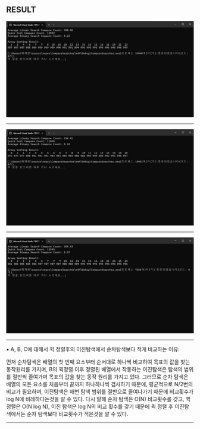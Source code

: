 RESULT
---

![](https://github.com/JHONEY-076/5702216-Chae-Jae-Heon/blob/master/15-compareSearches/CompareSearches/%ED%99%94%EB%A9%B4%20%EC%BA%A1%EC%B2%98%202024-11-30%20114547.jpg)

---

![](https://github.com/JHONEY-076/5702216-Chae-Jae-Heon/blob/master/15-compareSearches/CompareSearches/%ED%99%94%EB%A9%B4%20%EC%BA%A1%EC%B2%98%202024-11-30%20114620.jpg)

---

![](https://github.com/JHONEY-076/5702216-Chae-Jae-Heon/blob/master/15-compareSearches/CompareSearches/%ED%99%94%EB%A9%B4%20%EC%BA%A1%EC%B2%98%202024-11-30%20114637.jpg)


---

▪ A, B, C에 대해서 퀵 정렬후의 이진탐색에서 순차탐색보다 적게 비교하는 이유:

먼저 순차탐색은 배열의 첫 번째 요소부터 순서대로 하나씩 비교하여 목표의 값을 찾는 동작원리를 가지며, B의 퀵정렬 이후 정렬된 배열에서 작동하는 이진탐색은 탐색의 범위를 절반씩 줄여가며 목표의 값을 찾는 동작 원리를 가지고 있다.
그러므로 순차 탐색은 배열의 모든 요소를 처음부터 끝까지 하나하나씩 검사하기 때문에, 평균적으로 N/2번의 비교가 필요하며, 이진탐색은 매번 탐색 범위를 절반으로 줄여나가기 때문에 비교횟수가 log N에 비례하다는것을 알 수 있다.
다시 말해 순차 탐색은 O(N) 비교횟수를 갖고, 퀵정렬은 O(N log N), 이진 탐색은 log N의 비교 횟수를 갖기 때문에 퀵 정렬 후 이진탐색에서는 순차 탐색보다 비교횟수가 적은것을 알 수 있다.

---
